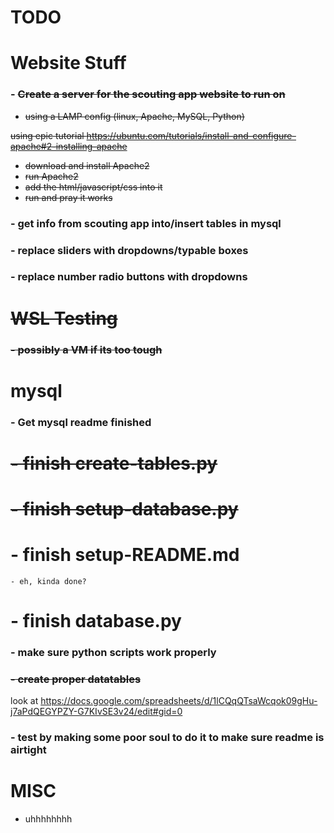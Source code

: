 # TODO

# **Website Stuff**


### - ~~Create a server for the scouting app website to run on~~
- ~~using a LAMP config (linux, Apache, MySQL, Python)~~

~~using epic tutorial https://ubuntu.com/tutorials/install-and-configure-apache#2-installing-apache~~


- ~~download and install Apache2~~
- ~~run Apache2~~
- ~~add the html/javascript/css into it~~
- ~~run and pray it works~~

### - get info from scouting app into/insert tables in mysql

### - replace sliders with dropdowns/typable boxes

### - replace number radio buttons with dropdowns

# ~~**WSL Testing**~~
### ~~- possibly a VM if its too tough~~


# **mysql**

### - Get mysql readme finished
# ~~- finish create-tables.py~~
# ~~- finish setup-database.py~~
# - finish setup-README.md
    - eh, kinda done?
    
# - finish database.py

### - make sure python scripts work properly

### ~~- create proper datatables~~
look at 
https://docs.google.com/spreadsheets/d/1lCQqQTsaWcqok09gHu-j7aPdQEGYPZY-G7KIvSE3v24/edit#gid=0

### - test by making some poor soul to do it to make sure readme is airtight

# **MISC**

- uhhhhhhhh